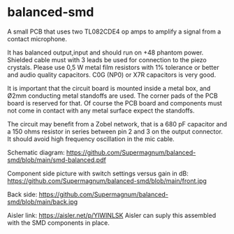 # balanced-smd
A small PCB that uses two TL082CDE4 op amps to amplify a signal from a contact microphone.

It has balanced output,input and should run on +48 phantom power. Shielded cable must with 3 leads be used for connection to the piezo crystals. Please use 0,5 W metal film resistors with 1% tolerance or better and audio quality capacitors.
C0G (NP0) or X7R capacitors is very good.

It is important that the circuit board is mounted inside a metal box, and Ø2mm conducting metal standoffs are used. The corner pads of the PCB board is reserved for that. Of course the PCB board and components must not come in contact with any metal surface expect the standoffs.

	
The circuit may benefit from a Zobel network, that is a 680 pF capacitor and a 150 ohms resistor in series between pin 2 and 3 on the output connector.
It should avoid high frequency oscillation in the mic cable. 

Schematic diagram:
https://github.com/Supermagnum/balanced-smd/blob/main/smd-balanced.pdf

Component side picture with switch settings versus gain in dB:
https://github.com/Supermagnum/balanced-smd/blob/main/front.jpg

Back side:
https://github.com/Supermagnum/balanced-smd/blob/main/back.jpg

Aisler link:
https://aisler.net/p/YIWINLSK
Aisler can suply this assembled with the SMD components in place.
